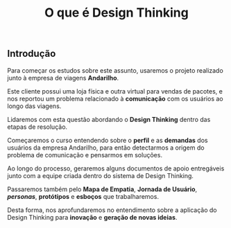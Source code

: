 <div align="center">

# O que é Design Thinking

</div>

<br>

## Introdução

Para começar os estudos sobre este assunto, usaremos o projeto realizado junto à empresa de viagens **Andarilho**.

Este cliente possui uma loja física e outra virtual para vendas de pacotes, e nos reportou um problema relacionado à **comunicação** com os usuários ao longo das viagens.

Lidaremos com esta questão abordando o **Design Thinking** dentro das etapas de resolução.

Começaremos o curso entendendo sobre o **perfil** e as **demandas** dos usuários da empresa Andarilho, para então detectarmos a origem do problema de comunicação e pensarmos em soluções.

Ao longo do processo, geraremos alguns documentos de apoio entregáveis junto com a equipe criada dentro do sistema de Design Thinking.

Passaremos também pelo **Mapa de Empatia**, **Jornada de Usuário**, ***personas***, **protótipos** e **esboços** que trabalharemos.

Desta forma, nos aprofundaremos no entendimento sobre a aplicação do Design Thinking para **inovação** e **geração de novas ideias**.